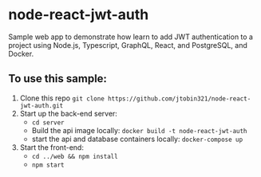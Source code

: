# node-react-jwt-auth

Sample web app to demonstrate how learn to add JWT authentication to a project using Node.js, Typescript, GraphQL, React, and PostgreSQL, and Docker.

## To use this sample:

1. Clone this repo `git clone https://github.com/jtobin321/node-react-jwt-auth.git`
2. Start up the back-end server:
    * `cd server`
    * Build the api image locally: `docker build -t node-react-jwt-auth`
    * start the api and database containers locally: `docker-compose up`
3. Start the front-end:
    * `cd ../web && npm install`
    * `npm start`
